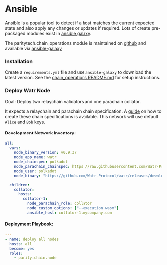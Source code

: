 Ansible
====================

Ansible is a popular tool to detect if a host matches the current expected state and also apply any changes or updates if required. Lots of create pre-packaged modules exist in [ansible galaxy](https://galaxy.ansible.com/). 

The paritytech.chain_operations module is maintained on [github](https://github.com/paritytech/ansible-galaxy) and available via [ansible-galaxy]()


### Installation

Create a `requirements.yml` file and use `ansible-galaxy` to download the latest version. See the [chain_operations README.md](https://github.com/paritytech/ansible-galaxy/blob/main/README.md) for setup instructions.


### Deploy Watr Node

Goal: Deploy two relaychain validators and one parachain collator.

It expects a relaychain and parachain chain specification. A [guide](https://docs.substrate.io/reference/how-to-guides/parachains/connect-to-a-relay-chain/) on how to create these chain specifications is available. This network will use default `Alice` and `Bob` keys.

#### Development Network Inventory:

```yaml
all:
  vars:
    node_binary_version: v0.9.37
    node_app_name: watr
    node_chainspec: polkadot
    node_parachain_chainspec: https://raw.githubusercontent.com/Watr-Protocol/watr/main/chain-specs/devnet-raw.json
    node_user: polkadot
    node_binary: "https://github.com/Watr-Protocol/watr/releases/download/v1.2.0/watr-node"

  children:
    collator:
      hosts:
        collator-1:
          node_parachain_role: collator
          node_custom_options: ["--execution wasm"]
          ansible_host: collator-1.mycompany.com
```


#### Deployment Playbook:

```yaml
---
- name: deploy all nodes
  hosts: all
  become: yes
  roles:
    - parity.chain.node
```